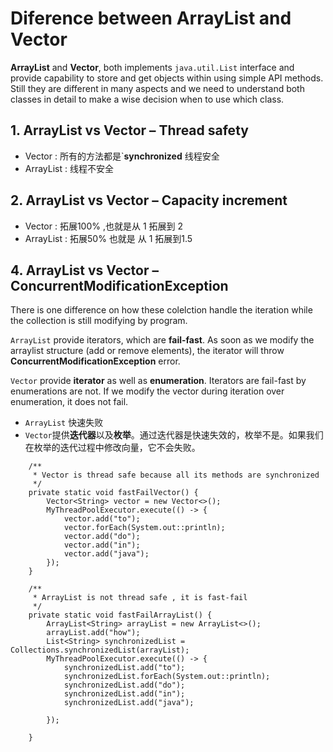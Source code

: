 # Diference between ArrayList and Vector

**ArrayList** and **Vector**, both implements `java.util.List` interface and provide capability to store and get objects within using simple API methods. Still they are different in many aspects and we need to understand both classes in detail to make a wise decision when to use which class.

## 1. ArrayList vs Vector – Thread safety

- Vector : 所有的方法都是`**synchronized** 线程安全
- ArrayList : 线程不安全

## 2. ArrayList vs Vector – Capacity increment

- Vector : 拓展100% ,也就是从 1 拓展到 2
- ArrayList : 拓展50% 也就是 从 1 拓展到1.5

## 4. ArrayList vs Vector – ConcurrentModificationException

There is one difference on how these colelction handle the iteration while the collection is still modifying by program.

`ArrayList` provide iterators, which are **fail-fast**. As soon as we modify the arraylist structure (add or remove elements), the iterator will throw **ConcurrentModificationException** error.

`Vector` provide **iterator** as well as **enumeration**. Iterators are fail-fast by enumerations are not. If we modify the vector during iteration over enumeration, it does not fail.

- `ArrayList` 快速失败
- `Vector`提供**迭代器**以及**枚举**。通过迭代器是快速失效的，枚举不是。如果我们在枚举的迭代过程中修改向量，它不会失败。

```kava
    /**
     * Vector is thread safe because all its methods are synchronized 
     */
    private static void fastFailVector() {
        Vector<String> vector = new Vector<>();
        MyThreadPoolExecutor.execute(() -> {
            vector.add("to");
            vector.forEach(System.out::println);
            vector.add("do");
            vector.add("in");
            vector.add("java");
        });
    }

    /**
     * ArrayList is not thread safe , it is fast-fail 
     */
    private static void fastFailArrayList() {
        ArrayList<String> arrayList = new ArrayList<>();
        arrayList.add("how");
        List<String> synchronizedList = Collections.synchronizedList(arrayList);
        MyThreadPoolExecutor.execute(() -> {
            synchronizedList.add("to");
            synchronizedList.forEach(System.out::println);
            synchronizedList.add("do");
            synchronizedList.add("in");
            synchronizedList.add("java");

        });

    }
```

